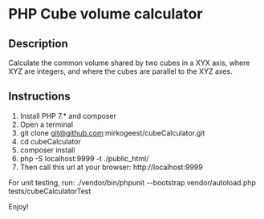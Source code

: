 # PHP Cube volume calculator

## Description
Calculate the common volume shared by two cubes in a XYX axis, where XYZ are integers, and where the cubes are parallel to the XYZ axes.

## Instructions
1. Install PHP 7.* and composer
2. Open a terminal
3. git clone git@github.com:mirkogeest/cubeCalculator.git
4. cd cubeCalculator
5. composer install
6. php -S localhost:9999 -t ./public_html/
7. Then call this url at your browser:
http://localhost:9999

For unit testing, run:
./vendor/bin/phpunit --bootstrap vendor/autoload.php tests/cubeCalculatorTest

Enjoy!
